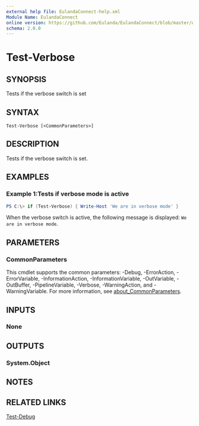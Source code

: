 ```yaml
---
external help file: EulandaConnect-help.xml
Module Name: EulandaConnect
online version: https://github.com/Eulanda/EulandaConnect/blob/master/docs/Test-Verbose.md
schema: 2.0.0
---
```


# Test-Verbose

## SYNOPSIS
Tests if the verbose switch is set

## SYNTAX

```
Test-Verbose [<CommonParameters>]
```

## DESCRIPTION
Tests if the verbose switch is set.

## EXAMPLES

### Example 1:Tests if verbose mode is active
```powershell
PS C:\> if (Test-Verbose) { Write-Host 'We are in verbose mode' }
```

When the verbose switch is active, the following message is displayed: `We are in verbose mode`.

## PARAMETERS

### CommonParameters
This cmdlet supports the common parameters: -Debug, -ErrorAction, -ErrorVariable, -InformationAction, -InformationVariable, -OutVariable, -OutBuffer, -PipelineVariable, -Verbose, -WarningAction, and -WarningVariable. For more information, see [about_CommonParameters](http://go.microsoft.com/fwlink/?LinkID=113216).

## INPUTS

### None

## OUTPUTS

### System.Object
## NOTES

## RELATED LINKS

[Test-Debug](Test-Debug.md)
